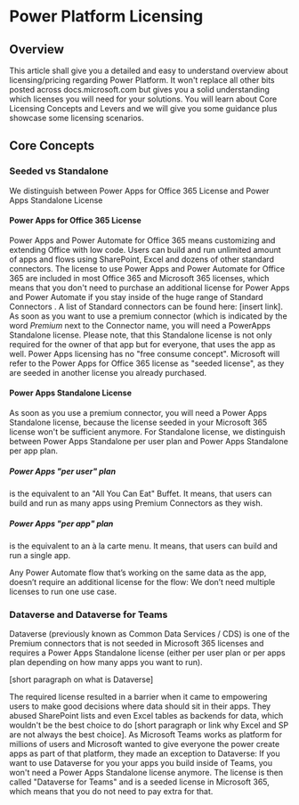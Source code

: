 # Power Platform Licensing

## Overview

This article shall give you a detailed and easy to understand overview about licensing/pricing regarding Power Platform. It won't replace all other bits posted across docs.microsoft.com but gives you a solid understanding which licenses you will need for your solutions. You will learn about Core Licensing Concepts and Levers and we will give you some guidance plus showcase some licensing scenarios. 

## Core Concepts

### Seeded vs Standalone

We distinguish between Power Apps for Office 365 License  and Power Apps Standalone License

#### Power Apps for Office 365 License
Power Apps and Power Automate for Office 365 means customizing and extending Office with low code. Users can build and run unlimited amount of apps and flows using SharePoint, Excel and dozens of other standard connectors. The license to use Power Apps and Power Automate for Office 365 are included in most Office 365 and Microsoft 365 licenses, which means that you don't need to purchase an additional license for Power Apps and Power Automate if you stay inside of the huge range of Standard Connectors . A list of Standard connectors can be found here: [insert link]. As soon as you want to use a premium connector (which is indicated by the word _Premium_ next to the Connector name, you will need a PowerApps Standalone license. Please note, that this Standalone license is not only required for the owner of that app but for everyone, that uses the app as well. Power Apps licensing has no "free consume concept". Microsoft will refer to the Power Apps for Office 365 license as "seeded license", as they are seeded in another license you already purchased. 

#### Power Apps Standalone License

As soon as you use a premium connector, you will need a Power Apps Standalone license, because the license seeded in your Microsoft 365 license won't be sufficient anymore. For Standalone license, we distinguish between Power Apps Standalone per user plan and Power Apps Standalone per app plan. 

##### Power Apps "per user" plan 

is the equivalent to an "All You Can Eat" Buffet. It means, that users can build and run as many apps using Premium Connectors as they wish. 

##### Power Apps "per app" plan

is the equivalent to an à la carte menu. It means, that users can build and run a single app.

Any Power Automate flow that’s working on the same data as the app, doesn’t require an additional license for the flow: We don’t need multiple licenses to run one use case.

### Dataverse and Dataverse for Teams

Dataverse (previously known as Common Data Services / CDS) is one of the Premium connectors that is not seeded in Microsoft 365 licenses and requires a Power Apps Standalone license (either per user plan or per apps plan depending on how many apps you want to run). 

[short paragraph on what is Dataverse] 

The required license resulted in a barrier when it came to empowering users to make good decisions where data should sit in their apps. They abused SharePoint lists and even Excel tables as backends for data, which wouldn't be the best choice to do [short paragraph or link why Excel and SP are not always the best choice]. As Microsoft Teams works as platform for millions of users and Microsoft wanted to give everyone the power create apps as part of that platform, they made an exception to Dataverse: If you want to use Dataverse for you your apps you build inside of Teams, you won't need a Power Apps Standalone license anymore. The license is then called "Dataverse for Teams" and is a seeded license in Microsoft 365, which means that you do not need to pay extra for that. 








